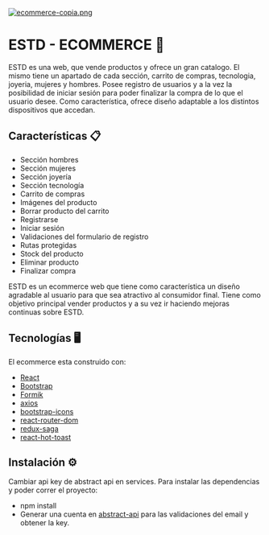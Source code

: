 [![ecommerce-copia.png](https://i.postimg.cc/23py46Wy/ecommerce-copia.png)](https://postimg.cc/sGc3z3wC)

# ESTD - ECOMMERCE 🛒
ESTD es una web, que vende productos y ofrece un gran catalogo. El mismo tiene un apartado de cada sección, carrito de compras, tecnologia, joyeria, mujeres y hombres.
Posee registro de usuarios y a la vez la posibilidad de iniciar sesión para poder finalizar la compra de lo que el usuario desee.
Como característica, ofrece diseño adaptable a los distintos dispositivos que accedan.

## Características 📋
- Sección hombres
- Sección mujeres
- Sección joyería
- Sección tecnología
- Carrito de compras
- Imágenes del producto
- Borrar producto del carrito
- Registrarse
- Iniciar sesión 
- Validaciones del formulario de registro
- Rutas protegidas
- Stock del producto
- Eliminar producto
- Finalizar compra

ESTD es un ecommerce web que tiene como característica un diseño agradable al usuario para que sea atractivo al consumidor final.
Tiene como objetivo principal vender productos y a su vez ir haciendo mejoras continuas sobre ESTD.

## Tecnologías 🖥️
El ecommerce esta construido con:

- [React](https://es.reactjs.org/)
- [Bootstrap](https://getbootstrap.com/)
- [Formik](https://formik.org/docs/tutorial)
- [axios](https://axios-http.com/)
- [bootstrap-icons](https://icons.getbootstrap.com/)
- [react-router-dom](https://reactrouter.com/en/main)
- [redux-saga](https://redux-saga.js.org/)
- [react-hot-toast](https://react-hot-toast.com/docs)

## Instalación ⚙️
Cambiar api key de abstract api en services.
Para instalar las dependencias y poder correr el proyecto:
- npm install
- Generar una cuenta en [abstract-api](https://www.abstractapi.com/) para las validaciones del email y obtener la key.
